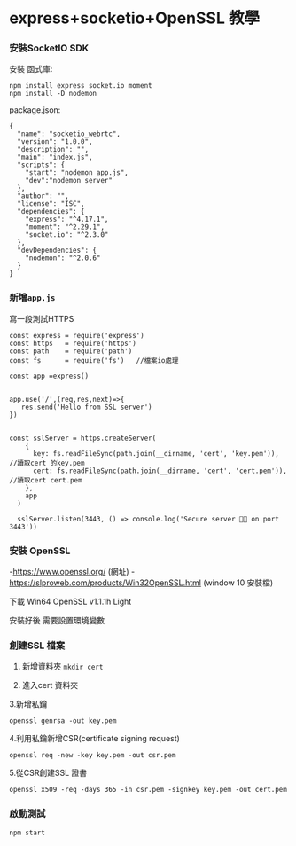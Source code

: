 # express+socketio+OpenSSL 教學

### 安裝SocketIO SDK
安裝 函式庫:

    npm install express socket.io moment
    npm install -D nodemon
    
package.json:

    {
      "name": "socketio_webrtc",
      "version": "1.0.0",
      "description": "",
      "main": "index.js",
      "scripts": {
        "start": "nodemon app.js",
        "dev":"nodemon server"
      },
      "author": "",
      "license": "ISC",
      "dependencies": {
        "express": "^4.17.1",
        "moment": "^2.29.1",
        "socket.io": "^2.3.0"
      },
      "devDependencies": {
        "nodemon": "^2.0.6"
      }
    }



### 新增`app.js`

寫一段測試HTTPS

    const express = require('express')
    const https   = require('https')
    const path    = require('path')
    const fs      = require('fs')   //檔案io處理

    const app =express()


    app.use('/',(req,res,next)=>{
       res.send('Hello from SSL server')
    })


    const sslServer = https.createServer(
        {
          key: fs.readFileSync(path.join(__dirname, 'cert', 'key.pem')),  //讀取cert 的key.pem
          cert: fs.readFileSync(path.join(__dirname, 'cert', 'cert.pem')),  //讀取cert cert.pem
        },
        app
      )

      sslServer.listen(3443, () => console.log('Secure server 🚀🔑 on port 3443'))
    



### 安裝 OpenSSL

 -https://www.openssl.org/ (網址)
 -https://slproweb.com/products/Win32OpenSSL.html (window 10 安裝檔)

下載 Win64 OpenSSL v1.1.1h Light

安裝好後 需要設置環境變數




### 創建SSL 檔案

1. 新增資料夾
  `mkdir cert`


  
2. 進入cert 資料夾

3.新增私鑰

`openssl genrsa -out key.pem`
  
4.利用私鑰新增CSR(certificate signing request)  

`openssl req -new -key key.pem -out csr.pem`
    
5.從CSR創建SSL 證書

`openssl x509 -req -days 365 -in csr.pem -signkey key.pem -out cert.pem`



### 啟動測試
 `npm start`
